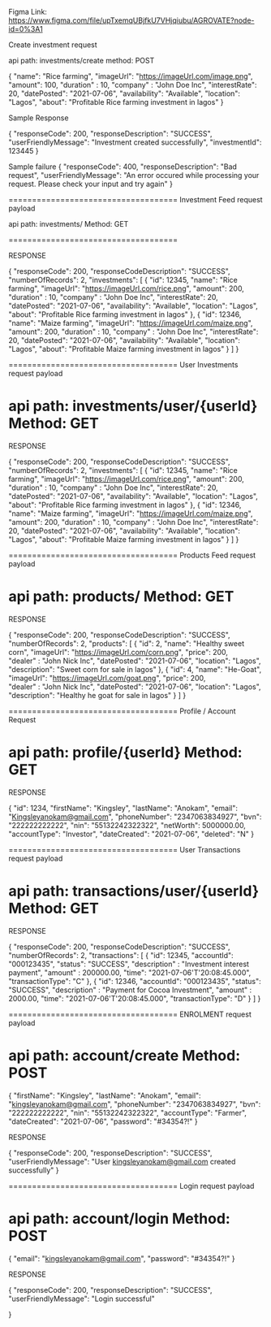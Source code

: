 Figma Link: https://www.figma.com/file/upTxemqUBjfkU7VHjqiubu/AGROVATE?node-id=0%3A1

Create investment request

api path: investments/create
method: POST

{
"name": "Rice farming",
"imageUrl": "https://imageUrl.com/image.png",
"amount": 100,
"duration" : 10,
"company" : "John Doe Inc",
"interestRate": 20,
"datePosted": "2021-07-06",
"availability": "Available",
"location": "Lagos",
"about": "Profitable Rice farming investment in lagos"
}

Sample Response

{
"responseCode": 200,
"responseDescription": "SUCCESS",
"userFriendlyMessage": "Investment created successfully",
"investmentId": 123445
}


Sample failure
{
"responseCode": 400,
"responseDescription": "Bad request",
"userFriendlyMessage": "An error occured while processing your request. Please check your input and try again"
}




====================================
Investment Feed request payload

api path: investments/
Method: GET

====================================


RESPONSE

{
"responseCode": 200,
"responseCodeDescription": "SUCCESS",
"numberOfRecords": 2,
"investments": [
	{
	"id": 12345,
	"name": "Rice farming",
	"imageUrl": "https://imageUrl.com/rice.png",
	"amount": 200,
	"duration" : 10,
	"company" : "John Doe Inc",
	"interestRate": 20,
	"datePosted": "2021-07-06",
	"availability": "Available",
	"location": "Lagos",
	"about": "Profitable Rice farming investment in lagos"
	},
	{
	"id": 12346,
	"name": "Maize farming",
	"imageUrl": "https://imageUrl.com/maize.png",
	"amount": 200,
	"duration" : 10,
	"company" : "John Doe Inc",
	"interestRate": 20,
	"datePosted": "2021-07-06",
	"availability": "Available",
	"location": "Lagos",
	"about": "Profitable Maize farming investment in lagos"
	}
	]
}




====================================
User Investments request payload

api path: investments/user/{userId}
Method: GET
====================================


RESPONSE

{
"responseCode": 200,
"responseCodeDescription": "SUCCESS",
"numberOfRecords": 2,
"investments": [
	{
	"id": 12345,
	"name": "Rice farming",
	"imageUrl": "https://imageUrl.com/rice.png",
	"amount": 200,
	"duration" : 10,
	"company" : "John Doe Inc",
	"interestRate": 20,
	"datePosted": "2021-07-06",
	"availability": "Available",
	"location": "Lagos",
	"about": "Profitable Rice farming investment in lagos"
	},
	{
	"id": 12346,
	"name": "Maize farming",
	"imageUrl": "https://imageUrl.com/maize.png",
	"amount": 200,
	"duration" : 10,
	"company" : "John Doe Inc",
	"interestRate": 20,
	"datePosted": "2021-07-06",
	"availability": "Available",
	"location": "Lagos",
	"about": "Profitable Maize farming investment in lagos"
	}
	]
}




====================================
Products Feed request payload

api path: products/
Method: GET
====================================

RESPONSE

{
"responseCode": 200,
"responseCodeDescription": "SUCCESS",
"numberOfRecords": 2,
"products": [
	{
	"id": 2,
	"name": "Healthy sweet corn",
	"imageUrl": "https://imageUrl.com/corn.png",
	"price": 200,	
	"dealer" : "John Nick Inc",
	"datePosted": "2021-07-06",
	"location": "Lagos",
	"description": "Sweet corn for sale in lagos"
	},
	{
	"id": 4,
	"name": "He-Goat",
	"imageUrl": "https://imageUrl.com/goat.png",
	"price": 200,	
	"dealer" : "John Nick Inc",
	"datePosted": "2021-07-06",
	"location": "Lagos",
	"description": "Healthy he goat for sale in lagos"
	}
	]
}




====================================
Profile / Account Request

api path: profile/{userId}
Method: GET
====================================

RESPONSE

{
"id": 1234,
"firstName": "Kingsley",
"lastName": "Anokam",
"email": "Kingsleyanokam@gmail.com",
"phoneNumber": "2347063834927",
"bvn": "222222222222",
"nin": "55132242322322",
"netWorth": 5000000.00,
"accountType": "Investor",
"dateCreated": "2021-07-06",
"deleted": "N"
}






====================================
User Transactions request payload

api path: transactions/user/{userId}
Method: GET
====================================


RESPONSE

{
"responseCode": 200,
"responseCodeDescription": "SUCCESS",
"numberOfRecords": 2,
"transactions": [
	{
	"id": 12345,
	"accountId": "000123435",
	"status": "SUCCESS",
	"description" : "Investment interest payment",
	"amount" : 200000.00,
	"time": "2021-07-06'T'20:08:45.000",
	"transactionType": "C"
	},
	{
	"id": 12346,
	"accountId": "000123435",
	"status": "SUCCESS",
	"description" : "Payment for Cocoa Investment",
	"amount" : 2000.00,
	"time": "2021-07-06'T'20:08:45.000",
	"transactionType": "D"
	}
	]
}





====================================
ENROLMENT request payload

api path: account/create
Method: POST
====================================


{
"firstName": "Kingsley",
"lastName": "Anokam",
"email": "kingsleyanokam@gmail.com",
"phoneNumber": "2347063834927",
"bvn": "222222222222",
"nin": "55132242322322",
"accountType": "Farmer",
"dateCreated": "2021-07-06",
"password": "#34354?!"
}


RESPONSE


{
"responseCode": 200,
"responseDescription": "SUCCESS",
"userFriendlyMessage": "User kingsleyanokam@gmail.com created successfully"
}



====================================
Login request payload

api path: account/login
Method: POST
====================================


{
"email": "kingsleyanokam@gmail.com",
"password": "#34354?!"
}


RESPONSE

{
"responseCode": 200,
"responseDescription": "SUCCESS",
"userFriendlyMessage": "Login successful"

}


